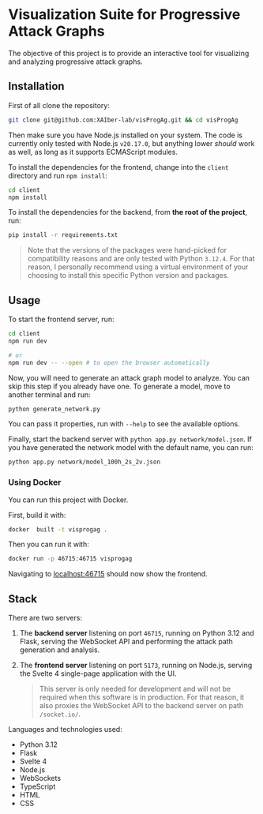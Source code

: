 # Visualization Suite for Progressive Attack Graphs

The objective of this project is to provide an interactive tool for visualizing and analyzing progressive attack graphs.

## Installation
First of all clone the repository:
```bash
git clone git@github.com:XAIber-lab/visProgAg.git && cd visProgAg
```

Then make sure you have Node.js installed on your system. The code is currently only tested with Node.js `v20.17.0`, but anything lower _should_ work as well, as long as it supports ECMAScript modules.

To install the dependencies for the frontend, change into the `client` directory and run `npm install`:
```bash
cd client
npm install
```

To install the dependencies for the backend, from **the root of the project**, run:
```bash
pip install -r requirements.txt
```

> Note that the versions of the packages were hand-picked for compatibility reasons and are only tested with Python `3.12.4`. For that reason, I personally recommend using a virtual environment of your choosing to install this specific Python version and packages.

## Usage
To start the frontend server, run:
```bash
cd client
npm run dev

# or
npm run dev -- --open # to open the browser automatically
```

Now, you will need to generate an attack graph model to analyze. You can skip this step if you already have one. To generate a model, move to another terminal and run:
```bash
python generate_network.py
```

You can pass it properties, run with `--help` to see the available options.

Finally, start the backend server with `python app.py network/model.json`. If you have generated the network model with the default name, you can run:
```bash
python app.py network/model_100h_2s_2v.json
```

### Using Docker
You can run this project with Docker.

First, build it with:
```bash
docker  built -t visprogag .
```

Then you can run it with:
```bash
docker run -p 46715:46715 visprogag 
```

Navigating to [localhost:46715](http://localhost:46715) should now show the frontend.


## Stack
There are two servers:
1. The **backend server** listening on port `46715`, running on Python 3.12 and Flask, serving the WebSocket API and performing the attack path generation and analysis.
2. The **frontend server** listening on port `5173`, running on Node.js, serving the Svelte 4 single-page application with the UI.

    > This server is only needed for development and will not be required when this software is in production. For that reason, it also proxies the WebSocket API to the backend server on path `/socket.io/`.

Languages and technologies used:
- Python 3.12
- Flask
- Svelte 4
- Node.js
- WebSockets
- TypeScript
- HTML
- CSS
